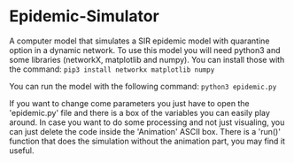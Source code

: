 # Epidemic-Simulator
A computer model that simulates a SIR epidemic model with quarantine option in a dynamic network.
To use this model you will need python3 and some libraries (networkX, matplotlib and numpy).
You can install those with the command:
`pip3 install networkx matplotlib numpy`

You can run the model with the following command:
`python3 epidemic.py`

If you want to change come parameters you just have to open the 'epidemic.py' file and there is a box of the variables you can easily play around.
In case you want to do some processing and not just visualing, you can just delete the code inside the 'Animation' ASCII box. 
There is a 'run()' function that does the simulation without the animation part, you may find it useful.
